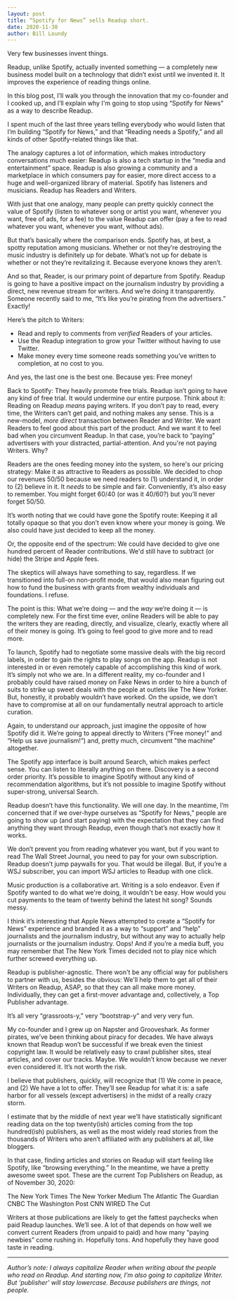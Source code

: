 ```yaml
---
layout: post
title: “Spotify for News” sells Readup short.
date: 2020-11-30
author: Bill Loundy
---
```

Very few businesses invent things.

Readup, unlike Spotify, actually invented something — a completely new business model built on a technology that didn’t exist until we invented it. It improves the experience of reading things online. 

In this blog post, I’ll walk you through the innovation that my co-founder and I cooked up, and I’ll explain why I'm going to stop using “Spotify for News” as a way to describe Readup.

I spent much of the last three years telling everybody who would listen that I’m building “Spotify for News,” and that “Reading needs a Spotify,” and all kinds of other Spotify-related things like that.

The analogy captures a lot of information, which makes introductory conversations much easier: Readup is also a tech startup in the “media and entertainment” space. Readup is also growing a community and a marketplace in which consumers pay for easier, more direct access to a huge and well-organized library of material. Spotify has listeners and musicians. Readup has Readers and Writers. 

With just that one analogy, many people can pretty quickly connect the value of Spotify (listen to whatever song or artist you want, whenever you want, free of ads, for a fee) to the value Readup can offer (pay a fee to read whatever you want, whenever you want, without ads).

But that’s basically where the comparison ends. Spotify has, at best, a spotty reputation among musicians. Whether or not they’re destroying the music industry is definitely up for debate. What’s not up for debate is whether or not they’re revitalizing it. Because everyone knows they aren’t. 

And so that, Reader, is our primary point of departure from Spotify. Readup is going to have a positive impact on the journalism industry by providing a direct, new revenue stream for writers. And we’re doing it transparently. Someone recently said to me, “It’s like you’re pirating from the advertisers.” Exactly! 

Here’s the pitch to Writers: 
- Read and reply to comments from *verified* Readers of your articles.
- Use the Readup integration to grow your Twitter without having to use Twitter. 
- Make money every time someone reads something you’ve written to completion, at no cost to you.

And yes, the last one is the best one. Because yes: Free money! 

Back to Spotify: They heavily promote free trials. Readup isn’t going to have any kind of free trial. It would undermine our entire purpose. Think about it: Reading on Readup *means* paying writers. If you don’t pay to read, every time, the Writers can’t get paid, and nothing makes any sense. This is a new-model, *more direct* transaction between Reader and Writer. We want Readers to feel good about this part of the product. And we want it to feel bad when you circumvent Readup. In that case, you’re back to “paying” advertisers with your distracted, partial-attention. And you're not paying Writers. Why? 

Readers are the ones feeding money into the system, so here's our pricing strategy: Make it as attractive to Readers as possible. We decided to chop our revenues 50/50 because we need readers to (1) understand it, in order to (2) believe in it. It *needs* to be simple and fair. Conveniently, it’s also easy to remember. You might forget 60/40 (or was it 40/60?) but you’ll never forget 50/50. 

It’s worth noting that we could have gone the Spotify route: Keeping it all totally opaque so that you don’t even know where your money is going. We also could have just decided to keep all the money.

Or, the opposite end of the spectrum: We could have decided to give one hundred percent of Reader contributions. We'd still have to subtract (or hide) the Stripe and Apple fees. 

The skeptics will always have something to say, regardless. If we transitioned into full-on non-profit mode, that would also mean figuring out how to fund the business with grants from wealthy individuals and foundations. I refuse.

The point is this: What we’re doing — and the *way* we’re doing it — is completely new. For the first time ever, online Readers will be able to pay the writers they are reading, directly, and visualize, clearly, exactly where all of their money is going. It’s going to feel good to give more and to read more. 

To launch, Spotify had to negotiate some massive deals with the big record labels, in order to gain the rights to play songs on the app. Readup is not interested in or even remotely capable of accomplishing this kind of work. It’s simply not who we are. In a different reality, my co-founder and I probably could have raised money on Fake News in order to hire a bunch of suits to strike up sweet deals with the people at outlets like The New Yorker. But, honestly, it probably wouldn’t have worked. On the upside, we don’t have to compromise at all on our fundamentally neutral approach to article curation. 

Again, to understand our approach, just imagine the opposite of how Spotify did it. We’re going to appeal directly to Writers (“Free money!” and “Help us save journalism!”) and, pretty much, circumvent "the machine" altogether. 

The Spotify app interface is built around Search, which makes perfect sense. You can listen to literally anything on there. Discovery is a second order priority. It’s possible to imagine Spotify without any kind of recommendation algorithms, but it’s not possible to imagine Spotify without super-strong, universal Search.

Readup doesn’t have this functionality. We will one day. In the meantime, I’m concerned that if we over-hype ourselves as “Spotify for News,” people are going to show up (and start paying) with the expectation that they can find anything they want through Readup, even though that’s not exactly how it works.

We don’t prevent you from reading whatever you want, but if you want to read The Wall Street Journal, you need to pay for your own subscription. Readup doesn’t jump paywalls for you. That would be illegal. But, if you’re a WSJ subscriber, you can import WSJ articles to Readup with one click.

Music production is a collaborative art. Writing is a solo endeavor. Even if Spotify wanted to do what we're doing, it wouldn't be easy. How would you cut payments to the team of twenty behind the latest hit song? Sounds messy. 

I think it’s interesting that Apple News attempted to create a “Spotify for News” experience and branded it as a way to “support” and “help” journalists and the journalism industry, but without any way to actually help journalists or the journalism industry. Oops! And if you’re a media buff, you may remember that The New York Times decided not to play nice which further screwed everything up.

Readup is publisher-agnostic. There won't be any official way for publishers to partner with us, besides the obvious: We'll help them to get all of their Writers on Readup, ASAP, so that they can all make more money. Individually, they can get a first-mover advantage and, collectively, a Top Publisher advantage.

It’s all very “grassroots-y,” very “bootstrap-y” and very very fun. 

My co-founder and I grew up on Napster and Grooveshark. As former pirates, we’ve been thinking about piracy for decades. We have always known that Readup won’t be successful if we break even the tiniest copyright law. It would be relatively easy to crawl publisher sites, steal articles, and cover our tracks. Maybe. We wouldn’t know because we never even considered it. It’s not worth the risk. 

I believe that publishers, quickly, will recognize that (1) We come in peace, and (2) We have a lot to offer. They’ll see Readup for what it is: a safe harbor for all vessels (except advertisers) in the midst of a really crazy storm. 

I estimate that by the middle of next year we’ll have statistically significant reading data on the top twenty(ish) articles coming from the top hundred(ish) publishers, as well as the most widely read stories from the thousands of Writers who aren’t affiliated with any publishers at all, like bloggers. 

In that case, finding articles and stories on Readup will start feeling like Spotify, like “browsing everything.” In the meantime, we have a pretty awesome sweet spot. These are the current Top Publishers on Readup, as of November 30, 2020: 

The New York Times
The New Yorker
Medium
The Atlantic
The Guardian
CNBC
The Washington Post
CNN
WIRED
The Cut

Writers at those publications are likely to get the fattest paychecks when paid Readup launches. We’ll see. A lot of that depends on how well we convert current Readers (from unpaid to paid) and how many “paying newbies” come rushing in. Hopefully tons. And hopefully they have good taste in reading.

*****

*Author’s note: I always capitalize Reader when writing about the people who read on Readup. And starting now, I’m also going to capitalize Writer. But ‘publisher’ will stay lowercase. Because publishers are things, not people.*
